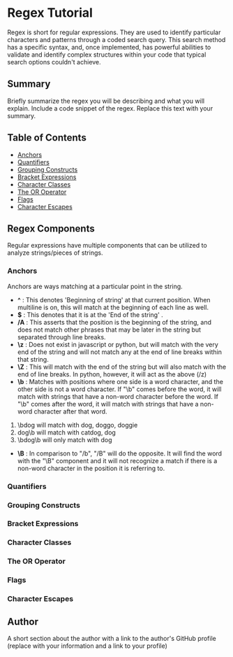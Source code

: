 # Regex Tutorial

Regex is short for regular expressions. They are used to identify particular characters and patterns through a coded search query. This search method has a specific syntax, and, once implemented, has powerful abilities to validate and identify complex structures within your code that typical search options couldn't achieve.

## Summary

Briefly summarize the regex you will be describing and what you will explain. Include a code snippet of the regex. Replace this text with your summary.

## Table of Contents

- [Anchors](#anchors)
- [Quantifiers](#quantifiers)
- [Grouping Constructs](#grouping-constructs)
- [Bracket Expressions](#bracket-expressions)
- [Character Classes](#character-classes)
- [The OR Operator](#the-or-operator)
- [Flags](#flags)
- [Character Escapes](#character-escapes)

## Regex Components

Regular expressions have multiple components that can be utilized to analyze strings/pieces of strings.

### Anchors

Anchors are ways matching at a particular point in the string.

- **^** :
  This denotes 'Beginning of string' at that current position. When multiline is on, this will match at the beginning of each line as well.
- **$** :
  This denotes that it is at the 'End of the string' .
- **/A** :
  This asserts that the position is the beginning of the string, and does not match other phrases that may be later in the string but separated through line breaks.
- **\z** :
  Does not exist in javascript or python, but will match with the very end of the string and will not match any at the end of line breaks within that string.
- **\Z** :
  This will match with the end of the string but will also match with the end of line breaks. In python, however, it will act as the above (/z)
- **\b** :
  Matches with positions where one side is a word character, and the other side is not a word character. If "\b" comes before the word, it will match with strings that have a non-word character before the word. If "\b" comes after the word, it will match with strings that have a non-word character after that word.

1. \bdog will match with dog, doggo, doggie
2. dog\b will match with catdog, dog
3. \bdog\b will only match with dog

- **\B** :
  In comparison to "/b", "/B" will do the opposite. It will find the word with the "\B" component and it will not recognize a match if there is a non-word character in the position it is referring to.

### Quantifiers

### Grouping Constructs

### Bracket Expressions

### Character Classes

### The OR Operator

### Flags

### Character Escapes

## Author

A short section about the author with a link to the author's GitHub profile (replace with your information and a link to your profile)
